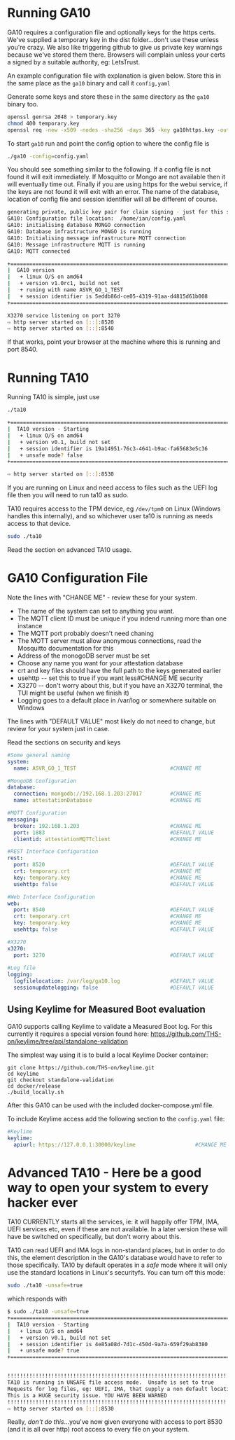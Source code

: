 # Running GA10

GA10 requires a configuration file and optionally keys for the https certs. We've supplied a temporary key in the dist folder...don't use these unless you're crazy. We also like triggering github to give us private key warnings because we've stored them there. Browsers will complain unless your certs a signed by a suitable authority, eg: LetsTrust.

An example configuration file with explanation is given below. Store this in the same place as the `ga10` binary and call it `config,yaml`

Generate some keys and store these in the same directory as the `ga10` binary too.

```bash
openssl genrsa 2048 > temporary.key
chmod 400 temporary.key 
openssl req -new -x509 -nodes -sha256 -days 365 -key ga10https.key -out ga10https.crt
```

To start `ga10` run and point the config option to where the config file is

```bash
./ga10 -config=config.yaml
```

You should see something similar to the following. If a config file is not found it will exit immediately. If Mosquitto or Mongo are not available then it will eventually time out. Finally if you are using https for the webui service, if the keys are not found it will exit with an error. The name of the database, location of config file and session identifier will all be different of course.

```bash
generating private, public key pair for claim signing - just for this session so no chance to verify later. THese keys MUST be external
GA10: Configuration file location:  /home/ian/config.yaml
GA10: initialising database MONGO connection
GA10: Database infrastructure MONGO is running
GA10: Initialising message infrastructure MQTT connection
GA10: Message infrastructure MQTT is running
GA10: MQTT connected

+========================================================================================
|  GA10 version
|   + linux O/S on amd64
|   + version v1.0rc1, build not set
|   + runing with name ASVR_GO_1_TEST
|   + session identifier is 5eddb86d-ce05-4319-91aa-d4815d61b008
+========================================================================================

X3270 service listening on port 3270
⇨ http server started on [::]:8520
⇨ http server started on [::]:8540
```

If that works, point your browser at the machine where this is running and port 8540.


# Running TA10

Running TA10 is simple, just use

```bash
./ta10
```

```bash
+========================================================================================
|  TA10 version - Starting
|   + linux O/S on amd64
|   + version v0.1, build not set
|   + session identifier is 19a14951-76c3-4641-b9ac-fa65683e5c36
|   + unsafe mode? false
+========================================================================================

⇨ http server started on [::]:8530
```

If you are running on Linux and need access to files such as the UEFI log file then you will need to run ta10 as sudo.

TA10 requires access to the TPM device, eg `/dev/tpm0` on Linux (Windows handles this internally), and so whichever user ta10 is running as needs access to that device.

```bash
sudo ./ta10
```

Read the section on advanced TA10 usage.

# GA10 Configuration File

Note the lines with "CHANGE ME" - review these for your system.

   * The name of the system can set to anything you want.
   * The MQTT client ID must be unique if you indend running more than one instance
   * The MQTT port probably doesn't need chaning
   * The MOTT server must allow anonymous connections, read the Mosquitto documentation for this
   * Address of the monogoDB server must be set
   * Choose any name you want for your attestation database
   * crt and key files should have the full path to the keys generated earlier
   * usehttp -- set this to true if you want less#CHANGE ME security
   * X3270 -- don't worry about this, but if you have an X3270 terminal, the TUI might be useful (when we finish it)
   * Logging goes to a default place in /var/log or somewhere suitable on Windows

The lines with "DEFAULT VALUE" most likely do not need to change, but review for your system just in case.

Read the sections on security and keys

```yaml
#Some general naming
system:
  name: ASVR_GO_1_TEST                              #CHANGE ME

#MongoDB Configuration
database:
  connection: mongodb://192.168.1.203:27017         #CHANGE ME
  name: attestationDatabase                         #CHANGE ME

#MQTT Configuration
messaging:
  broker: 192.168.1.203                             #CHANGE ME
  port: 1883                                        #DEFAULT VALUE
  clientid: attestationMQTTclient                   #CHANGE ME

#REST Interface Configuration
rest:
  port: 8520                                        #DEFAULT VALUE
  crt: temporary.crt                                #CHANGE ME
  key: temporary.key                                #CHANGE ME
  usehttp: false                                    #DEFAULT VALUE

#Web Interface Configuration
web:
  port: 8540                                        #DEFAULT VALUE
  crt: temporary.crt                                #CHANGE ME
  key: temporary.key                                #CHANGE ME
  usehttp: false                                    #DEFAULT VALUE

#X3270
x3270:
  port: 3270                                        #DEFAULT VALUE
  
#Log file
logging:
  logfilelocation: /var/log/ga10.log                #DEFAULT VALUE
  sessionupdatelogging: false                       #DEFAULT VALUE
```

## Using Keylime for Measured Boot evaluation

GA10 supports calling Keylime to validate a Measured Boot log.  For this currently it requires a special version found here: https://github.com/THS-on/keylime/tree/api/standalone-validation

The simplest way using it is to build a local Keylime Docker container:
```
git clone https://github.com/THS-on/keylime.git
cd keylime
git checkout standalone-validation 
cd docker/release
./build_locally.sh
```
After this GA10 can be used with the included docker-compose.yml file.

To include Keylime access add the following section to the `config.yaml` file:

```yaml
#Keylime
keylime:
  apiurl: https://127.0.0.1:30000/keylime                   #CHANGE ME
```

# Advanced TA10 - Here be a good way to open your system to every hacker ever

TA10 CURRENTLY starts all the services, ie: it will happily offer TPM, IMA, UEFI services etc, even if these are not available. In a later version these will have be switched on specifically, but don't worry about this.

TA10 can read UEFI and IMA logs in non-standard places, but in order to do this, the element description in the GA10's database would have to refer to those specifically. TA10 by default operates in a *safe* mode where it will only use the standard locations in Linux's securityfs. You can turn off this mode:

```bash
sudo ./ta10 -unsafe=true
```

which responds with

```bash
$ sudo ./ta10 -unsafe=true
+========================================================================================
|  TA10 version - Starting
|   + linux O/S on amd64
|   + version v0.1, build not set
|   + session identifier is 4e85a08d-7d1c-450d-9a7a-659f29ab8380
|   + unsafe mode? true
+========================================================================================


!!!!!!!!!!!!!!!!!!!!!!!!!!!!!!!!!!!!!!!!!!!!!!!!!!!!!!!!!!!!!!!!!!!!!!!!!!!!!!!!!!!!!!!
TA10 is running in UNSAFE file access mode.  Unsafe is set to true
Requests for log files, eg: UEFI, IMA, that supply a non default location will happily read that file
This is a HUGE security issue. YOU HAVE BEEN WARNED
!!!!!!!!!!!!!!!!!!!!!!!!!!!!!!!!!!!!!!!!!!!!!!!!!!!!!!!!!!!!!!!!!!!!!!!!!!!!!!!!!!!!!!!
⇨ http server started on [::]:8530
```

Really, *don't do this*...you've now given everyone with access to port 8530 (and it is all over http) root access to every file on your system.

